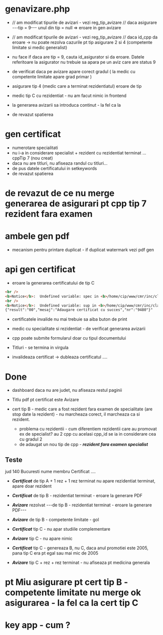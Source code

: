 # genavizare.php
- // am modificat tipurile de avizari - vezi reg_tip_avizare // daca asigurare ---tip = 9--- unul din tip = null => eroare in gen avizare
- // am modificat tipurile de avizari - vezi reg_tip_avizare // daca id_cpp da eroare -> nu poate rezolva cazurile pt tip asigurare 2 si 4 (competente limitate si medic generalist)
- nu face if daca are tip = 9, cauta id_asigurator si da eroare. Datele referitoare la asigurator nu trebuie sa apara pe un aviz care are status 9
- de verificat daca pe avizare apare corect gradul ( la medic cu competente limitate apare grad primar )
- asigurare tip 4 (medic care a terminat rezidentiatul) eroare de tip
- medic tip C cu rezidentiat - nu am facut nimic in frontend

- la generarea avizarii sa introduca continut - la fel ca la 

- de revazut spatierea


# gen certificat
- numerotare specialitati
- nu i-a in considerare specialist + rezident cu rezidentiat terminat ... cppTip 7 (nou creat)
- daca nu are titluri, nu afiseaza randul cu titluri...
- de pus datele certificatului in setkeywords
- de revazut spatierea

# de revazut de ce nu merge generarea de asigurari pt cpp tip 7 rezident fara examen

# ambele gen pdf
- mecanism pentru printare duplicat - if duplicat watermark vezi pdf gen

# api gen certificat
- eroare la generarea certificatului de tip C 
```html
<br />
<b>Notice</b>:  Undefined variable: spec in <b>/home/cip/www/cmr/inc/class.MyApi.inc</b> on line <b>2127</b><br />
<br />
<b>Notice</b>:  Undefined variable: sup in <b>/home/cip/www/cmr/inc/class.MyApi.inc</b> on line <b>2128</b><br />
{"result":"00","mesaj":"Adaugare certificat cu succes","nr":"9480"}"
```

- certificatele invalide nu mai trebuie sa aiba buton de print

- medic cu specialitate si rezidentiat - de verificat generarea avizarii

- cpp poate submite formularul doar cu tipul documentului

- Titluri - se termina in virgula

- invalideaza certificat -> dubleaza certificatul ....


# Done
- dashboard daca nu are judet, nu afiseaza restul paginii
- Titlu pdf pt certificat este Avizare

- cert tip B - medic care a fost rezident fara examen de specialitate (are stop date la rezident) - nu marcheaza corect, il marcheaza ca si rezident.
  - problema cu rezidentii - cum diferentiem rezidentii care au promovat ex de specialist? au 2 cpp cu acelasi cpp_id se ia in considerare cea cu gradul 2
  - de adaugat un nou tip de cpp - ___rezident fara examen specialist___


## Teste

jud 140 Bucuresti
nume membru Certificat ....

- ___Certificat___ de tip A + 1 rez + 1 rez terminat nu apare rezidentiat terminat, apare doar rezident

- ___Certificat___ de tip B - rezidentiat terminat - eroare la generare PDF

- ___Avizare___ rezolvat ---de tip B - rezidentiat terminat - eroare la generare PDF---

- ___Avizare___ de tip B - competente limitate - gol

- ___Certificat___ tip C - nu apar studiile complementare

- ___Avizare___ tip C - nu apare nimic

- ___Certificat___ tip C - genereaza B, nu C, daca anul promotiei este 2005, pana tip C era pt egal sau mai mic de 2005

- ___Avizare___ tip C + rez + rez terminat - nu afiseaza pt medicina generala

# pt Miu asigurare pt cert tip B - competente limitate nu merge ok asigurarea - la fel ca la cert tip C

# key app - cum ?
